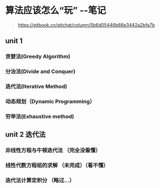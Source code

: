 # 算法应该怎么“玩” --笔记
> https://gitbook.cn/gitchat/column/5b6d05446b66e3442a2bfa7b

## unit 1

### 贪婪法(Greedy Algorithm)
### 分治法(Divide and Conquer)
### 迭代法(Iterative Method)
### 动态规划（Dynamic Programming）
### 穷举法(Exhaustive method)

## unit 2 迭代法

### 非线性方程与牛顿迭代法 （完全没看懂）
### 线性代数方程组的求解 （未完成）（看不懂）
### 迭代法计算定积分 （略过...）